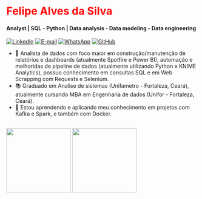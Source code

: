 <h1> 
  <a href="https://www.linkedin.com/in/felipealvss/" style="color: #f00 !important; text-decoration: none; color: inherit;">
    <span>Felipe Alves da Silva</span>
  </a>
</h1>

#### Analyst | SQL - Python | Data analysis - Data modeling - Data engineering

[![LinkedIn](https://img.shields.io/badge/linkedin-%230077B5.svg?style=for-the-badge&logo=linkedin&logoColor=white)](https://www.linkedin.com/in/felipealvss/)
[![E-mail](https://img.shields.io/badge/-Email-0077B5?style=for-the-badge&logo=microsoft-outlook&logoColor=white)](mailto:felipealvss.95@hotmail.com)
[![WhatsApp](https://img.shields.io/badge/WhatsApp-0077B5?style=for-the-badge&logo=whatsapp&logoColor=white)](https://wa.me/55+85+989599637)
[![GitHub](https://img.shields.io/badge/GitHub-0077B5?style=for-the-badge&logo=github&logoColor=white)](https://github.com/felipealvss)

- 🔭 Analista de dados com foco maior em construção/manutenção de relatórios e dashboards (atualmente Spotfire e Power BI), automação e melhoridas de pipeline de dados (atualmente utilizando Python e KNIME Analytics), possuo conhecimento em consultas SQL e em Web Scrapping com Requests e Selenium.
- 📚 Graduado em Analise de sistemas (Unifametro - Fortaleza, Ceará), atualmente cursando MBA em Engenharia de dados (Unifor - Fortaleza, Ceará).
- 🌱 Estou aprendendo e aplicando meu conhecimento em projetos com Kafka e Spark, e também com Docker.

##

<div>
  <img height="170px" src="https://github-readme-stats.vercel.app/api?username=felipealvss&show_icons=true&theme=radical"/>
  <img height="170px" src="https://github-readme-stats.vercel.app/api/top-langs/?username=felipealvss&theme=radical&layout=compact"/>
</div>

